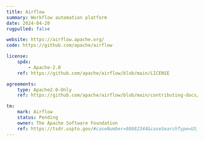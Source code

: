 ```yaml
---
title: Airflow
summary: Workflow automation platform
date: 2024-04-20
rugpulled: false

website: https://airflow.apache.org/
code: https://github.com/apache/airflow

license:
    spdx:
        - Apache-2.0
    ref: https://github.com/apache/airflow/blob/main/LICENSE

agreements:
    type: Apache2.0-Only
    ref: https://github.com/apache/airflow/blob/main/contributing-docs/README.rst

tm:
    mark: Airflow
    status: Pending
    owner: The Apache Software Foundation
    ref: https://tsdr.uspto.gov/#caseNumber=98082344&caseSearchType=US_APPLICATION&caseType=DEFAULT&searchType=statusSearch
---
```

